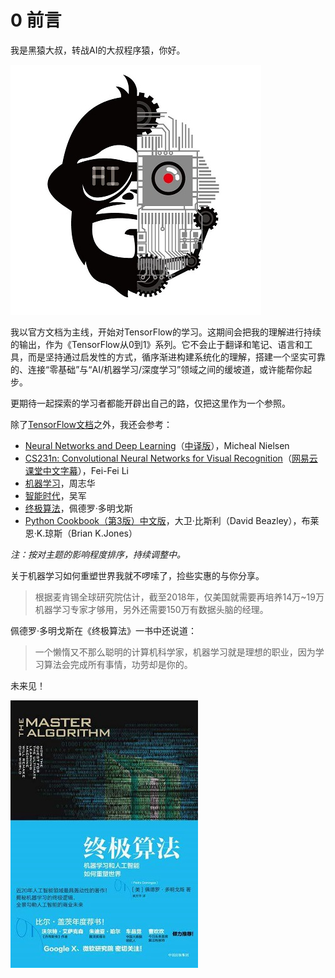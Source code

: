 # 0 前言

我是黑猿大叔，转战AI的大叔程序猿，你好。

![黑猿大叔](img\2017-0-logo.jpg)

我以官方文档为主线，开始对TensorFlow的学习。这期间会把我的理解进行持续的输出，作为《TensorFlow从0到1》系列。它不会止于翻译和笔记、语言和工具，而是坚持通过启发性的方式，循序渐进构建系统化的理解，搭建一个坚实可靠的、连接“零基础”与“AI/机器学习/深度学习”领域之间的缓坡道，或许能帮你起步。

更期待一起探索的学习者都能开辟出自己的路，仅把这里作为一个参照。

除了[TensorFlow文档](https://www.tensorflow.org)之外，我还会参考：

- [Neural Networks and Deep Learning](http://neuralnetworksanddeeplearning.com/)（[中译版](https://github.com/zhanggyb/nndl/releases)），Micheal Nielsen
- [CS231n: Convolutional Neural Networks for Visual Recognition](http://cs231n.stanford.edu/)（[网易云课堂中文字幕](http://study.163.com/course/introduction.htm?courseId=1003223001)），Fei-Fei Li
- [机器学习](https://book.douban.com/subject/26708119/)，周志华
- [智能时代](https://book.douban.com/subject/26838557/)，吴军
- [终极算法](https://book.douban.com/subject/26931905/)，佩德罗·多明戈斯
- [Python Cookbook（第3版）中文版](https://book.douban.com/subject/26381341/)，大卫·比斯利（David Beazley），布莱恩·K.琼斯（Brian K.Jones）

*注：按对主题的影响程度排序，持续调整中。*

关于机器学习如何重塑世界我就不啰嗦了，捡些实惠的与你分享。

> 根据麦肯锡全球研究院估计，截至2018年，仅美国就需要再培养14万~19万机器学习专家才够用，另外还需要150万有数据头脑的经理。

佩德罗·多明戈斯在《终极算法》一书中还说道：

> 一个懒惰又不那么聪明的计算机科学家，机器学习就是理想的职业，因为学习算法会完成所有事情，功劳却是你的。

未来见！

![终极算法](img\2017-0-MasterAlgorithm.jpg)